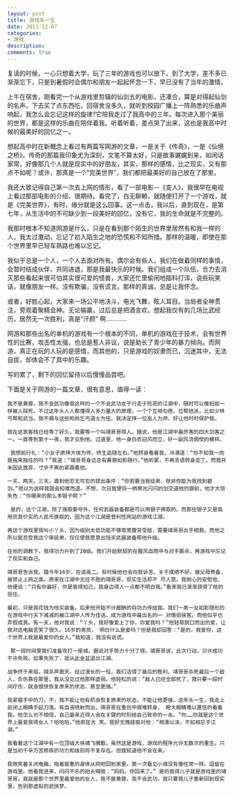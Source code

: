 ```yaml
---
layout: post
title: 游戏系一生
date: 2011-12-07
categories:
- 游戏
description:
comments: true
---
```

复读的时候，一心只想着大学，玩了三年的游戏也可以放下。到了大学，差不多已渐渐忘下，只是到暑假时会偶尔和朋友一起起怀念一下，早已没有了当年的激情。


上午在宿舍，刚看完一个从游戏里剪辑的仙剑五的电影，还凑合，算是对得起仙剑的名声。下去买了点东西吃，回宿舍没多久，就听到校园广播上一阵熟悉的乐曲声响起，我怎么会忘记这样的旋律?它陪我走过了我高中的三年。每次进入那个美丽的世界，都是这样的乐曲在陪伴着我。听着听着，差点哭了出来，这也是我高中时候的最美好的回忆之一。

想起高中时在新概念上看过有两篇写网游的文章，一是关于《传奇》，一是《仙境之桥》。传奇的那篇我印象尤为深刻，文笔不算太好，只是故事娓娓到来，如闲话家常，好像那几个人就是现实中的好朋友，其实，那样的感情，比之现实，又有那点不如呢？或许，那真是一个“完美世界”，我们都把最美好的自己放在了那里。

我还大致记得自己第一次去上网的情形，看了一部电影－《变人》，我很早在电视上看过那部电影的介绍，很期待。看完了，白无聊赖，就随便打开了一个游戏，就是《完美世界》，有时，缘分就是这么回事。这一点击，我以后，直到现在，是第七年，从生活中的不可缺少到一段美好的回忆，没有它，我的生命就是不完整的。

我那时根本不知道网游是什么，只是在看到那个陌生的世界里居然有和我一样的人，我太过激动，忘记了初入陌生之地的恐慌和不知所措。那样的温暖，即使在那个世界里早已轻车熟路也难以忘记。


我似乎总是一个人，一个人去面对所有。偶尔会有些人，我们在做着同样的事情，会暂时结成伙伴，共同进退，那是我最快乐的时候。我们组成一个队伍，合力去消灭那些看起来很可怕其实很可爱的怪兽，大家还忙里偷闲地插科打诨，说些玩笑话，就像朋友一样。没有欺骗，没有谎言。那样的真诚，总是让我怀念。

或者，好胜心起，大家来一场公平地决斗，电光飞舞，眩人耳目。当局者全神贯注，旁观着聚精会神。无论输赢，过后总是把酒言欢。想起我仅有的几场比武经历，居然无一次胜利，真是“汗颜” 啊............

网游和那些出名的单机的游戏有一个根本的不同，单机的游戏在于技术，会有世界性的比赛，攻击性太强，也总是惹人非议，说是助长了青少年的暴力倾向。而网游，真正在玩的人玩的是感情，而其他的，只是游戏的奴隶而已，沉迷其中，无法自拔，却体会不了其中的乐趣。

写的累了，剩下的回忆留待以后慢慢品尝吧。



下面是关于网游的一篇文章，很有意思，值得一读：

    我不是黄蓉，我不会武功像我这样的一个不会武功女子行走于险恶的江湖中，随时可以像蚂蚁一样被人踩死。不过这年头人人都懂得人多力量大的原理，一个个互相勾搭，拉帮结派，比如少林丐帮和武当。我不屑与这些和尚乞丐道士为伍，我决定拜一位高人为师，好让他时时保护我。 

    我在这家客栈已经等了好久，我要等一个叫靖哥哥得人。据说，他是江湖中最厉害的四大剑客之一。一直等到第十一夜，我才见到他。过道里，他一身白衣迎风而立，好一副风流倜傥的模样。 

     我想前行礼：“小女子原拜大侠为师，终生追随左右。”他转身看着我，冷漠道：“你不知我一向是独来独往的吗？”我道：“靖哥哥身边总有黄蓉如影随行。”他听罢，不再言语转身走了。而我并未因此放弃，寸步不离的紧跟着他。 

    一天，两天。三天，直到他忍无可忍的提出条件：“你若要当我徒弟，除非你能为我找到碧剑。”他以为这样我就会知难而退。不想，次日我便将一柄寒光闪闪的剑交道他的跟前，他才大惊失色：“你哪来的那么多银子啊？” 

     是的，这个江湖，除了强取豪夺外，任何武器装备都是可以用银子换取的。而那些银子又是我用货真价实的人民币换取的，因为这个江湖是营利性网站的游戏江湖。 

    再这个游戏里我叫小丫头，因为级别太低功能不够常常腹背受敌，需要靖哥哥出手相救。而他之所以能忍受我这个笨徒弟，仅仅使我愿意出钱买武器装备帮他升级。 

    在他的调教下，我得功力升到了20级。我们开始默契的在腥风血雨中与对手厮杀，再游戏中忘记了现实和自己。 

    靖哥哥告诉我，踏今年16岁，在读高二。有时候他也会向我诉苦。关于成绩不好，被父母责备，被禁止上网之类。原来在江湖中无往不胜的靖哥哥，现实生活却不 尽人意。我耐心的安慰他，他便说：“只有你最好，你是我得知己，我身边得人一点都不明白我。”看来我已渐渐获得了他的信任。 

    最初，只是我花钱为他买装备。后来他开始不计报酬的将功力传给我。我们一男一女如影随形的在游戏中行天下减减的被江湖中人传为佳话，成为游戏中最出名的一 对情侣侠客。而他似乎也弄假成真。有一天，他对我说：“丫头，我好像爱上了你，你爱我吗？”他轻易脱口而出的爱，让我对这电脑苦笑了很久。16岁的男孩， 明白什么是爱吗？但是我却回答：“是的，我爱你，这个世界上我是最爱你的女人。”我知道，我没有说谎。 

     那一段时间里我们准备攻打一座城，据说对手势力十分了得。靖哥哥说，此次行动，只许成功不许失败。如果失败了，就从此金盆退出江湖。 

    战争终于来临，喊杀声震天。经过漫长的一役，我们活得了最后的胜利，靖哥哥杀死最后一个敌人，负伤靠在那里，我从没见过他那样虚弱。他轻松的说：“敌人已经全部死了，我只要一段时间疗伤，就会很快恢复原来的状态，甚至更强。” 

    我紧握手中的刀，不，我不能让他有机会恢复原来的状态，不能让他更强。这年头一生，我走上前闭上眼睛手起刀落。有血液喷射而出，靖哥哥在重创中艰难转身， 瞪大眼睛难以置信的看着我。他怎么也不相信，自己最亲近得人会在关键的时刻给自己致命的一击。“你……你就是这个世界上最爱我得女人？哈哈哈。”他疯狂大 笑。我好无愧就面对他：“相濡以沫，不如相忘于江湖。” 

    我看着这个江湖中有一位顶级大侠魂飞魄散。虽然这是游戏，游戏的程序允许无数次的重生。只是当初千辛万苦修练的功力和级别将不复存在。但我知道他不会在来。 

    我微笑着关闭电脑，拖着疲惫的身体从网吧回到家里。第一次看见小靖没有像往常一样。逗留在游戏里。他看我进来，闷闷不乐的抬头喊我：“妈妈。你回来了。” 是的我得儿子就是游戏里的靖哥哥，我就是那个世界里最爱他的女人，我不是黄蓉，我不会武功，我只要我儿子重新回到现实里，告别那虚拟的武侠梦。 



